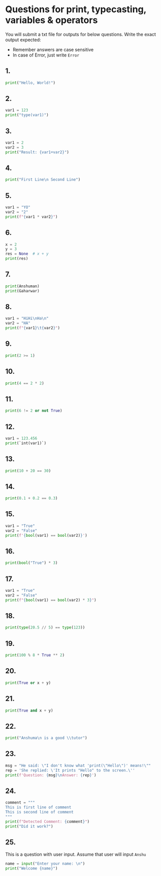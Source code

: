 # Questions for print, typecasting, variables & operators

You will submit a txt file for outputs for below questions. Write the exact output expected:
- Remember answers are case sensitive
- In case of Error, just write `Error`


## 1.
```python
print("Hello, World!")
```

## 2.
```python
var1 = 123
print("type(var1)")
```

## 3.
```python
var1 = 2
var2 = 3
print("Result: {var1+var2}")
```

## 4.
```python
print("First Line\n Second Line")
```

## 5.
```python
var1 = "YO"
var2 = "2"
print(f"{var1 * var2}")
```

## 6.
```python
x = 2
y = 3
res = None  # x + y
print(res)
```

## 7.
```python
print(Anshuman)
print(Gaharwar)
```

## 8.
```python
var1 = "HiHi\nHa\n"
var2 = "HA"
print(f"{var1}\t{var2}")
```

## 9.
```python
print(2 >= 1)
```

## 10.
```python
print(4 == 2 * 2)
```

## 11.
```python
print(6 != 2 or not True)
```

## 12.
```python
var1 = 123.456
print(`int(var1)`)
```

## 13.
```python
print(10 + 20 == 30)
```

## 14.
```python
print(0.1 + 0.2 == 0.3)
```

## 15.
```python
var1 = "True"
var2 = "False"
print(f'{bool(var1) == bool(var2)}')
```

## 16.
```python
print(bool("True") * 3)
```

## 17.
```python
var1 = "True"
var2 = "False"
print(f"{bool(var1) == bool(var2) * 3}")
```

## 18.
```python
print(type(20.5 // 5) == type(123))
```

## 19.
```python
print(100 % 8 * True ** 2)
```

## 20.
```python
print(True or x + y)
```

## 21.
```python
print(True and x + y)
```

## 22.
```python
print("Anshuma\n is a good \\tutor")
```

## 23.
```python
msg = "He said: \"I don't know what 'print(\"Hello\")' means!\""
rep = 'She replied: \'It prints "Hello" to the screen.\''
print(f'Question: {msg}\nAnswer: {rep}')
```

## 24.
```python
comment = """
This is first line of comment
This is second line of comment
"""
print(f"Detected Comment: {comment}")
print("Did it work?")
```

## 25.
This is a question with user input. Assume that user will input `Anshu`
```python
name = input("Enter your name: \n")
print("Welcome {name}")
```




